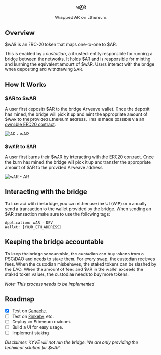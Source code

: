 <p align="center">
  <h3 align="center"><code>wⒶR</code></h3>
  <p align="center">Wrapped AR on Ethereum.</p>
</p>

## Overview

$wAR is an ERC-20 token that maps one-to-one to $AR.

This is enabled by a _custodian_, a (trusted) entity responsible for running a bridge between the networks. It holds $AR and is responsible for minting and burning the equivalent amount of $wAR. Users interact with the bridge when depositing and withdrawing $AR.


## How It Works

### $AR to $wAR

A user first deposits $AR to the bridge Arweave wallet.
Once the deposit has mined, the bridge will pick it up and mint the appropriate amount of $wAR to the provided Ethereum address.
This is made possible via an [ownable ERC20 contract](contracts/contracts/wAR.sol).

![AR -  wAR](https://user-images.githubusercontent.com/62398724/118025206-77e5af00-b357-11eb-91f8-bb490fca0bdb.png)

### $wAR to $AR

A user first burns their $wAR by interacting with the ERC20 contract.
Once the burn has mined, the bridge will pick it up and transfer the appropriate amount of $AR to the provided Arweave address.

![wAR -  AR](https://user-images.githubusercontent.com/62398724/118025289-92b82380-b357-11eb-860e-a8cdf3b6de27.png)

## Interacting with the bridge

To interact with the bridge, you can either use the UI (WIP) or manually
send a transaction to the wallet provided by the bridge. When sending an
$AR transaction make sure to use the following tags:

```
Application: wAR - DEV
Wallet: [YOUR_ETH_ADDRESS]
```

## Keeping the bridge accountable

To keep the bridge accountable, the custodian can buy tokens
from a PSC/DAO and needs to stake them. For every swap, the custodian
recieves fees. When the custodian misbehaves, the staked tokens can be slashed
by the DAO. When the amount of fees and $AR in the wallet exceeds the staked token values,
the custodian needs to buy more tokens.

_Note: This process needs to be implemented_

## Roadmap

- [x] Test on [Ganache](https://www.trufflesuite.com/ganache).
- [ ] Test on [Rinkeby](https://www.rinkeby.io), etc.
- [ ] Deploy on Ethereum mainnet.
- [ ] Build a UI for easy usage.
- [ ] Implement staking

_Disclaimer: KYVE will not run the bridge. We are only providing the technical solution
for $wAR._
